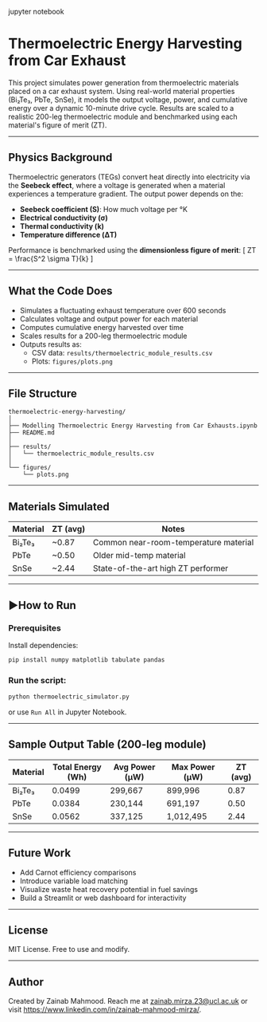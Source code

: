 jupyter notebook

# Thermoelectric Energy Harvesting from Car Exhaust 

This project simulates power generation from thermoelectric materials placed on a car exhaust system. Using real-world material properties (Bi₂Te₃, PbTe, SnSe), it models the output voltage, power, and cumulative energy over a dynamic 10-minute drive cycle. Results are scaled to a realistic 200-leg thermoelectric module and benchmarked using each material's figure of merit (ZT).

---

## Physics Background

Thermoelectric generators (TEGs) convert heat directly into electricity via the **Seebeck effect**, where a voltage is generated when a material experiences a temperature gradient. The output power depends on the:
- **Seebeck coefficient (S)**: How much voltage per °K
- **Electrical conductivity (σ)**
- **Thermal conductivity (k)**
- **Temperature difference (ΔT)**

Performance is benchmarked using the **dimensionless figure of merit**:
\[
ZT = \frac{S^2 \sigma T}{k}
\]

---

## What the Code Does

- Simulates a fluctuating exhaust temperature over 600 seconds
- Calculates voltage and output power for each material
- Computes cumulative energy harvested over time
- Scales results for a 200-leg thermoelectric module
- Outputs results as:
  - CSV data: `results/thermoelectric_module_results.csv`
  - Plots: `figures/plots.png`

---

## File Structure

```
thermoelectric-energy-harvesting/
│
├── Modelling Thermoelectric Energy Harvesting from Car Exhausts.ipynb     
├── README.md
│
├── results/
│   └── thermoelectric_module_results.csv
│
└── figures/
    └── plots.png
```

---

## Materials Simulated

| Material | ZT (avg) | Notes |
|----------|----------|-------|
| Bi₂Te₃   | ~0.87    | Common near-room-temperature material |
| PbTe     | ~0.50    | Older mid-temp material              |
| SnSe     | ~2.44    | State-of-the-art high ZT performer   |

---

## ▶How to Run

### Prerequisites

Install dependencies:
```bash
pip install numpy matplotlib tabulate pandas
```

### Run the script:
```bash
python thermoelectric_simulator.py
```
or use `Run All` in Jupyter Notebook.

---

## Sample Output Table (200-leg module)

| Material | Total Energy (Wh) | Avg Power (μW) | Max Power (μW) | ZT (avg) |
|----------|-------------------|----------------|----------------|----------|
| Bi₂Te₃   | 0.0499             | 299,667        | 899,996        | 0.87     |
| PbTe     | 0.0384             | 230,144        | 691,197        | 0.50     |
| SnSe     | 0.0562             | 337,125        | 1,012,495      | 2.44     |

---

## Future Work

- Add Carnot efficiency comparisons
- Introduce variable load matching
- Visualize waste heat recovery potential in fuel savings
- Build a Streamlit or web dashboard for interactivity

---

## License

MIT License. Free to use and modify.

---

## Author

Created by Zainab Mahmood. Reach me at zainab.mirza.23@ucl.ac.uk or visit https://www.linkedin.com/in/zainab-mahmood-mirza/.
